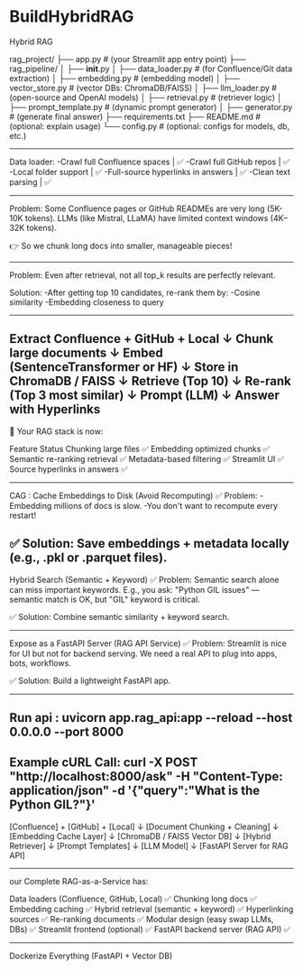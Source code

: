 # BuildHybridRAG
Hybrid RAG

rag_project/
├── app.py                  # (your Streamlit app entry point)
├── rag_pipeline/
│   ├── __init__.py
│   ├── data_loader.py       # (for Confluence/Git data extraction)
│   ├── embedding.py         # (embedding model)
│   ├── vector_store.py      # (vector DBs: ChromaDB/FAISS)
│   ├── llm_loader.py        # (open-source and OpenAI models)
│   ├── retrieval.py         # (retriever logic)
│   ├── prompt_template.py   # (dynamic prompt generator)
│   ├── generator.py         # (generate final answer)
├── requirements.txt
├── README.md                # (optional: explain usage)
└── config.py                # (optional: configs for models, db, etc.)

-----------------------------------------------------------------------------------
Data loader:
 -Crawl full Confluence spaces | ✅
 -Crawl full GitHub repos | ✅
 -Local folder support | ✅
 -Full-source hyperlinks in answers | ✅
 -Clean text parsing | ✅

-----------------------------------------------------------------------------------
Problem:
Some Confluence pages or GitHub READMEs are very long (5K-10K tokens).
LLMs (like Mistral, LLaMA) have limited context windows (4K–32K tokens).

👉 So we chunk long docs into smaller, manageable pieces!

-----------------------------------------------------------------------------------

Problem:
Even after retrieval, not all top_k results are perfectly relevant.

Solution:
 -After getting top 10 candidates, re-rank them by:
 -Cosine similarity
 -Embedding closeness to query

-----------------------------------------------------------------------------------

Extract Confluence + GitHub + Local
    ↓
Chunk large documents
    ↓
Embed (SentenceTransformer or HF)
    ↓
Store in ChromaDB / FAISS
    ↓
Retrieve (Top 10)
    ↓
Re-rank (Top 3 most similar)
    ↓
Prompt (LLM)
    ↓
Answer with Hyperlinks
--------------------------------------------------------------------------------------
🎯 Your RAG stack is now:

Feature	Status
Chunking large files	✅
Embedding optimized chunks	✅
Semantic re-ranking retrieval	✅
Metadata-based filtering	✅
Streamlit UI	✅
Source hyperlinks in answers	✅

-------------------------------------------------------------------------------------
CAG : 
Cache Embeddings to Disk (Avoid Recomputing)
✅ Problem:
-Embedding millions of docs is slow.
-You don't want to recompute every restart!

✅ Solution:
Save embeddings + metadata locally (e.g., .pkl or .parquet files).
------------------------------------------------------------------------------------
Hybrid Search (Semantic + Keyword)
✅ Problem:
Semantic search alone can miss important keywords.
E.g., you ask: "Python GIL issues" — semantic match is OK, but "GIL" keyword is critical.

✅ Solution:
Combine semantic similarity + keyword search.

-------------------------------------------------------------------------------------------
Expose as a FastAPI Server (RAG API Service)
✅ Problem:
Streamlit is nice for UI but not for backend serving.
We need a real API to plug into apps, bots, workflows.

✅ Solution:
Build a lightweight FastAPI app.

-------------------------------------------------------------------------------------------
Run api :
uvicorn app.rag_api:app --reload --host 0.0.0.0 --port 8000
-------------------------------------------------------------------------------------------
Example cURL Call:
curl -X POST "http://localhost:8000/ask" -H "Content-Type: application/json" -d '{"query":"What is the Python GIL?"}'
---------------------------------------------------------------------------------------------

[Confluence] + [GitHub] + [Local]
        ↓
 [Document Chunking + Cleaning]
        ↓
   [Embedding Cache Layer]
        ↓
 [ChromaDB / FAISS Vector DB]
        ↓
     [Hybrid Retriever]
        ↓
       [Prompt Templates]
        ↓
       [LLM Model]
        ↓
  [FastAPI Server for RAG API]

---------------------------------------------------------------------------------------------

our Complete RAG-as-a-Service has:

Data loaders (Confluence, GitHub, Local)	✅
Chunking long docs	✅
Embedding caching	✅
Hybrid retrieval (semantic + keyword)	✅
Hyperlinking sources	✅
Re-ranking documents	✅
Modular design (easy swap LLMs, DBs)	✅
Streamlit frontend (optional)	✅
FastAPI backend server (RAG API)	✅

--------------------------------------------------------------------------------------------------

Dockerize Everything (FastAPI + Vector DB)